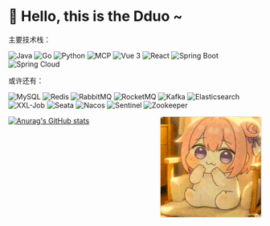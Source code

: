# 👋 Hello, this is the Dduo ~

主要技术栈：
<p>
  <img alt="Java" src="https://img.shields.io/badge/-Java-007396?style=flat-square&logo=java&logoColor=white" />
  <img alt="Go" src="https://img.shields.io/badge/-Go-00ADD8?style=flat-square&logo=go&logoColor=white" />
  <img alt="Python" src="https://img.shields.io/badge/-Python-3776AB?style=flat-square&logo=python&logoColor=white" />
  <img alt="MCP" src="https://img.shields.io/badge/-MCP-003545?style=flat-square&logo=docker&logoColor=white" />
  <img alt="Vue 3" src="https://img.shields.io/badge/-Vue-5BA17F?style=flat-square&logo=vue.js&logoColor=white" />
  <img alt="React" src="https://img.shields.io/badge/-React-45b8d8?style=flat-square&logo=react&logoColor=white" />
  <img alt="Spring Boot" src="https://img.shields.io/badge/-Spring Boot-6DB33F?style=flat-square&logo=spring-boot&logoColor=white" />
  <img alt="Spring Cloud" src="https://img.shields.io/badge/-Spring Cloud-34D399?style=flat-square&logo=spring-cloud&logoColor=white" />
</p>

或许还有：

<p>
  <img alt="MySQL" src="https://img.shields.io/badge/-MySQL-4479A1?style=flat-square&logo=mysql&logoColor=white" />
  <img alt="Redis" src="https://img.shields.io/badge/-Redis-DC382D?style=flat-square&logo=redis&logoColor=white" />
  <img alt="RabbitMQ" src="https://img.shields.io/badge/-RabbitMQ-FF6600?style=flat-square&logo=rabbitmq&logoColor=white" />
  <img alt="RocketMQ" src="https://img.shields.io/badge/-RocketMQ-FF6700?style=flat-square&logo=apache-rocketmq&logoColor=white" />
  <img alt="Kafka" src="https://img.shields.io/badge/-Kafka-231F20?style=flat-square&logo=apache-kafka&logoColor=white" />
  <img alt="Elasticsearch" src="https://img.shields.io/badge/-Elasticsearch-005571?style=flat-square&logo=elasticsearch&logoColor=white" />
  <img alt="XXL-Job" src="https://img.shields.io/badge/-XXL--Job-26C6DA?style=flat-square&logo=job&logoColor=white" />
  <img alt="Seata" src="https://img.shields.io/badge/-Seata-67A12F?style=flat-square&logo=seata&logoColor=white" />
  <img alt="Nacos" src="https://img.shields.io/badge/-Nacos-26C6DA?style=flat-square&logo=nacos&logoColor=white" />
  <img alt="Sentinel" src="https://img.shields.io/badge/-Sentinel-FF4D4F?style=flat-square&logo=sentinel&logoColor=white" />
  <img alt="Zookeeper" src="https://img.shields.io/badge/-Zookeeper-FFC107?style=flat-square&logo=apache-zookeeper&logoColor=black" />
</p>
<img align="right" style="float: right; width: 200px;margin: 0 0 20px 20px;border: 1px solid #d9d9d9;border-radius: 4px;" alt="coffee" src="./1.gif" />

[![Anurag's GitHub stats](https://github-readme-stats.vercel.app/api?username=Dddddduo)](https://github.com/anuraghazra/github-readme-stats)
